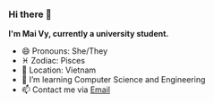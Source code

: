 ### Hi there 👋


**I'm Mai Vy, currently a university student.**

- 😄 Pronouns: She/They
- ♓ Zodiac: Pisces
- 📍  Location: Vietnam
- 🌱 I’m learning Computer Science and Engineering
- 📫 Contact me via <a href="mailto:vy.pham200210@vnuk.edu.vn">Email</a>


